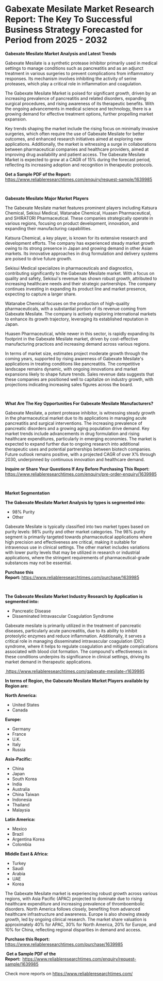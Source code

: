 <p><h1>Gabexate Mesilate Market Research Report: The Key To Successful Business Strategy Forecasted for Period from 2025 - 2032</h1></p><p><strong>Gabexate Mesilate Market Analysis and Latest Trends</strong></p>
<p><p>Gabexate Mesilate is a synthetic protease inhibitor primarily used in medical settings to manage conditions such as pancreatitis and as an adjunct treatment in various surgeries to prevent complications from inflammatory responses. Its mechanism involves inhibiting the activity of serine proteases, which play a critical role in inflammation and coagulation.</p><p>The Gabexate Mesilate Market is poised for significant growth, driven by an increasing prevalence of pancreatitis and related disorders, expanding surgical procedures, and rising awareness of its therapeutic benefits. With the ongoing advancements in medical science and technology, there is a growing demand for effective treatment options, further propelling market expansion.</p><p>Key trends shaping the market include the rising focus on minimally invasive surgeries, which often require the use of Gabexate Mesilate for better outcomes, and enhanced research initiatives aimed at exploring new applications. Additionally, the market is witnessing a surge in collaborations between pharmaceutical companies and healthcare providers, aimed at improving drug availability and patient access. The Gabexate Mesilate Market is expected to grow at a CAGR of 15% during the forecast period, reflecting its increasing adoption and recognition in therapeutic protocols.</p></p>
<p><strong>Get a Sample PDF of the Report:&nbsp;</strong> <a href="https://www.reliableresearchtimes.com/enquiry/request-sample/1639985?utm_campaign=2196&utm_medium=2&utm_source=Github&utm_content=ia&utm_term=02042025&utm_id=gabexate-mesilate">https://www.reliableresearchtimes.com/enquiry/request-sample/1639985</a></p>
<p>&nbsp;</p>
<p><strong>Gabexate Mesilate Major Market Players</strong></p>
<p><p>The Gabexate Mesilate market features prominent players including Katsura Chemical, Sekisui Medical, Watanabe Chemical, Huasen Pharmaceutical, and SHIRATORI Pharmaceutical. These companies strategically operate in various regions, focusing on product development, innovation, and expanding their manufacturing capabilities.</p><p>Katsura Chemical, a key player, is known for its extensive research and development efforts. The company has experienced steady market growth owing to its strong presence in Japan and growing demand in other Asian markets. Its innovative approaches in drug formulation and delivery systems are poised to drive future growth.</p><p>Sekisui Medical specializes in pharmaceuticals and diagnostics, contributing significantly to the Gabexate Mesilate market. With a focus on quality and safety, Sekisui's revenue has shown robust growth, attributed to increasing healthcare needs and their strategic partnerships. The company continues investing in expanding its product line and market presence, expecting to capture a larger share.</p><p>Watanabe Chemical focuses on the production of high-quality pharmaceuticals, with a substantial portion of its revenue coming from Gabexate Mesilate. The company is actively exploring international markets to enhance its growth trajectory, leveraging its established reputation in Japan.</p><p>Huasen Pharmaceutical, while newer in this sector, is rapidly expanding its footprint in the Gabexate Mesilate market, driven by cost-effective manufacturing practices and increasing demand across various regions.</p><p>In terms of market size, estimates project moderate growth through the coming years, supported by rising awareness of Gabexate Mesilate's applications in treating conditions like pancreatitis. The competitive landscape remains dynamic, with ongoing innovations and market expansions likely to shape future trends. Sales revenue data suggests that these companies are positioned well to capitalize on industry growth, with projections indicating increasing sales figures across the board.</p></p>
<p>&nbsp;</p>
<p><strong>What Are The Key Opportunities For Gabexate Mesilate Manufacturers?</strong></p>
<p><p>Gabexate Mesilate, a potent protease inhibitor, is witnessing steady growth in the pharmaceutical market due to its applications in managing acute pancreatitis and surgical interventions. The increasing prevalence of pancreatic disorders and a growing aging population drive demand. Key market trends include advancements in drug formulation and rising healthcare expenditures, particularly in emerging economies. The market is expected to expand further due to ongoing research into additional therapeutic uses and potential partnerships between biotech companies. Future outlook remains positive, with a projected CAGR of over X% through 2030, underpinned by continuous innovation and healthcare demand.</p></p>
<p><strong>Inquire or Share Your Questions If Any Before Purchasing This Report:</strong> <a href="https://www.reliableresearchtimes.com/enquiry/pre-order-enquiry/1639985?utm_campaign=2196&utm_medium=2&utm_source=Github&utm_content=ia&utm_term=02042025&utm_id=gabexate-mesilate">https://www.reliableresearchtimes.com/enquiry/pre-order-enquiry/1639985</a></p>
<p>&nbsp;</p>
<p><strong>Market Segmentation</strong></p>
<p><strong>The Gabexate Mesilate Market Analysis by types is segmented into:</strong></p>
<p><ul><li>98% Purity</li><li>Other</li></ul></p>
<p><p>Gabexate Mesilate is typically classified into two market types based on purity levels: 98% purity and other market categories. The 98% purity segment is primarily targeted towards pharmaceutical applications where high precision and effectiveness are critical, making it suitable for intravenous use in clinical settings. The other market includes variations with lower purity levels that may be utilized in research or industrial applications, where the stringent requirements of pharmaceutical-grade substances may not be essential.</p></p>
<p><strong>Purchase this Report:&nbsp;</strong><a href="https://www.reliableresearchtimes.com/purchase/1639985?utm_campaign=2196&utm_medium=2&utm_source=Github&utm_content=ia&utm_term=02042025&utm_id=gabexate-mesilate">https://www.reliableresearchtimes.com/purchase/1639985</a></p>
<p>&nbsp;</p>
<p><strong>The Gabexate Mesilate Market Industry Research by Application is segmented into:</strong></p>
<p><ul><li>Pancreatic Disease</li><li>Disseminated Intravascular Coagulation Syndrome</li></ul></p>
<p><p>Gabexate mesilate is primarily utilized in the treatment of pancreatic diseases, particularly acute pancreatitis, due to its ability to inhibit proteolytic enzymes and reduce inflammation. Additionally, it serves a critical role in managing disseminated intravascular coagulation (DIC) syndrome, where it helps to regulate coagulation and mitigate complications associated with blood clot formation. The compound's effectiveness in these conditions underpins its significance in clinical settings, driving its market demand in therapeutic applications.</p></p>
<p><a href="https://www.reliableresearchtimes.com/gabexate-mesilate-r1639985?utm_campaign=2196&utm_medium=2&utm_source=Github&utm_content=ia&utm_term=02042025&utm_id=gabexate-mesilate">&nbsp;https://www.reliableresearchtimes.com/gabexate-mesilate-r1639985</a></p>
<p><strong>In terms of Region, the Gabexate Mesilate Market Players available by Region are:</strong></p>
<p>
    <p> <strong> North America: </strong>
        <ul>
            <li>United States</li>
            <li>Canada</li>
        </ul>
        </p> 
    <p> <strong> Europe: </strong>
        <ul>
            <li>Germany</li>
            <li>France</li>
            <li>U.K.</li>
            <li>Italy</li>
            <li>Russia</li>
        </ul>
        </p> 
    <p> <strong> Asia-Pacific: </strong>
        <ul>
            <li>China</li>
            <li>Japan</li>
            <li>South Korea</li>
            <li>India</li>
            <li>Australia</li>
            <li>China Taiwan</li>
            <li>Indonesia</li>
            <li>Thailand</li>
            <li>Malaysia</li>
        </ul>
        </p> 
    <p> <strong> Latin America: </strong>
        <ul>
            <li>Mexico</li>
            <li>Brazil</li>
            <li>Argentina Korea</li>
            <li>Colombia</li>
        </ul>
        </p> 
    <p> <strong> Middle East & Africa: </strong>
        <ul>
            <li>Turkey</li>
            <li>Saudi</li>
            <li>Arabia</li>
            <li>UAE</li>
            <li>Korea</li>
        </ul>
    </p>
    </p>
<p><p>The Gabexate Mesilate market is experiencing robust growth across various regions, with Asia Pacific (APAC) projected to dominate due to rising healthcare expenditure and increasing prevalence of thromboembolic disorders. North America follows closely, benefiting from advanced healthcare infrastructure and awareness. Europe is also showing steady growth, led by ongoing clinical research. The market share valuation is approximately 40% for APAC, 30% for North America, 20% for Europe, and 10% for China, reflecting regional disparities in demand and access.</p></p>
<p><strong>Purchase this Report: </strong><a href="https://www.reliableresearchtimes.com/purchase/1639985?utm_campaign=2196&utm_medium=2&utm_source=Github&utm_content=ia&utm_term=02042025&utm_id=gabexate-mesilate">https://www.reliableresearchtimes.com/purchase/1639985</a></p>
<p>&nbsp;<strong>Get a Sample PDF of the Report:&nbsp;&nbsp;</strong><a href="https://www.reliableresearchtimes.com/enquiry/request-sample/1639985?utm_campaign=2196&utm_medium=2&utm_source=Github&utm_content=ia&utm_term=02042025&utm_id=gabexate-mesilate">https://www.reliableresearchtimes.com/enquiry/request-sample/1639985</a></p>
<p><strong></strong></p>
<p>Check more reports on <a href="https://www.reliableresearchtimes.com/?utm_campaign=2196&utm_medium=2&utm_source=Github&utm_content=ia&utm_term=02042025&utm_id=gabexate-mesilate">https://www.reliableresearchtimes.com/</a></p>
